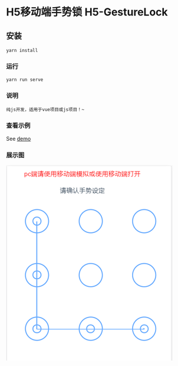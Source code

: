 # H5移动端手势锁 H5-GestureLock

## 安装
```
yarn install
```

### 运行 
```
yarn run serve
```
### 说明
```
纯js开发，适用于vue项目或js项目！~
```

### 查看示例
See [demo](https://ggbeng1.github.io/H5-GestureLock/#/)

### 展示图
<img src="public/demo.png" alt="">
